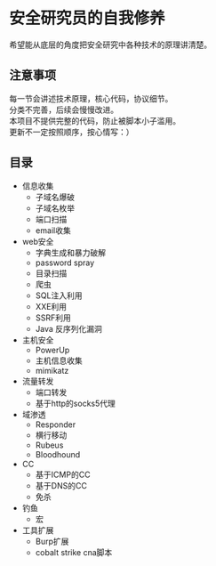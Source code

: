 # 安全研究员的自我修养
希望能从底层的角度把安全研究中各种技术的原理讲清楚。

## 注意事项
每一节会讲述技术原理，核心代码，协议细节。  
分类不完善，后续会慢慢改进。  
本项目不提供完整的代码，防止被脚本小子滥用。  
更新不一定按照顺序，按心情写：）  

## 目录
* 信息收集
    * 子域名爆破
    * 子域名枚举
    * 端口扫描
    * email收集
* web安全
    * 字典生成和暴力破解
    * password spray
    * 目录扫描
    * 爬虫
    * SQL注入利用
    * XXE利用
    * SSRF利用
    * Java 反序列化漏洞
* 主机安全
    * PowerUp
    * 主机信息收集
    * mimikatz
* 流量转发
    * 端口转发
    * 基于http的socks5代理
* 域渗透
    * Responder
    * 横行移动
    * Rubeus
    * Bloodhound
* CC
    * 基于ICMP的CC
    * 基于DNS的CC
    * 免杀
* 钓鱼
    * 宏
* 工具扩展
    * Burp扩展
    * cobalt strike cna脚本
